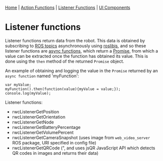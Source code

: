 [Home](https://github.com/laurencejbelliott/roswebcomponents) | [Action Functions](/docs/action-functions.md) | [Listener Functions](/docs/listener-functions.md) | [UI Components]()
# Listener functions
Listener functions return data from the robot. This data is obtained by subscribing to [ROS topics](http://wiki.ros.org/Topics) asynchronously using [roslibjs](https://github.com/RobotWebTools/roslibjs), and so these listener functions are [async functions](https://developer.mozilla.org/en-US/docs/Web/JavaScript/Reference/Statements/async_function), which return a [Promise](https://developer.mozilla.org/en-US/docs/Web/JavaScript/Reference/Global_Objects/Promise), from which a value can be extracted once the function has obtained its value. This is done using the `then` method of the returned `Promise` object.

An example of obtaining and logging the value in the `Promise` returned by an `async function` named 'myFunction':

```
var myValue;
myFunction().then(function(value){myValue = value;});
console.log(myValue);
```

Listener functions:
 - rwcListenerGetPosition
 - rwcListenerGetOrientation
 - rwcListenerGetNode
 - rwcListenerGetBatteryPercentage
 - rwcListenerGetVolumePercent
 - rwcListenerGetCameraSnapshot (uses image from `web_video_server` ROS package, URI specified in config file)
 - rwcListenerGetQRCode (", and uses jsQR JavaScript API which detects QR codes in images and returns their data)